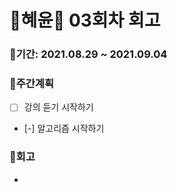 # 🌼혜윤🌼 03회차 회고

### 🥕기간: 2021.08.29 ~ 2021.09.04

### 🍆주간계획

- [ ] 강의 듣기 시작하기
- [-] 알고리즘 시작하기

### 🥦회고

- 
